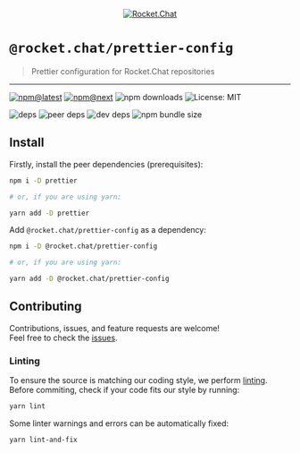 <!--header-->

<p align="center">
  <a href="https://rocket.chat" title="Rocket.Chat">
    <img src="https://github.com/RocketChat/Rocket.Chat.Artwork/raw/master/Logos/2020/png/logo-horizontal-red.png" alt="Rocket.Chat" />
  </a>
</p>

# `@rocket.chat/prettier-config`

> Prettier configuration for Rocket.Chat repositories

---

[![npm@latest](https://img.shields.io/npm/v/@rocket.chat/prettier-config/latest?style=flat-square)](https://www.npmjs.com/package/@rocket.chat/icons/v/latest) [![npm@next](https://img.shields.io/npm/v/@rocket.chat/prettier-config/next?style=flat-square)](https://www.npmjs.com/package/@rocket.chat/icons/v/next) ![npm downloads](https://img.shields.io/npm/dw/@rocket.chat/prettier-config?style=flat-square) ![License: MIT](https://img.shields.io/npm/l/@rocket.chat/prettier-config?style=flat-square)

![deps](https://img.shields.io/david/RocketChat/Rocket.Chat.Fuselage?path=packages%2Fprettier-config&style=flat-square) ![peer deps](https://img.shields.io/david/peer/RocketChat/Rocket.Chat.Fuselage?path=packages%2Fprettier-config&style=flat-square) ![dev deps](https://img.shields.io/david/dev/RocketChat/Rocket.Chat.Fuselage?path=packages%2Fprettier-config&style=flat-square) ![npm bundle size](https://img.shields.io/bundlephobia/min/@rocket.chat/prettier-config?style=flat-square)

<!--/header-->

## Install

<!--install(dev)-->

Firstly, install the peer dependencies (prerequisites):

```sh
npm i -D prettier

# or, if you are using yarn:

yarn add -D prettier
```

Add `@rocket.chat/prettier-config` as a dependency:

```sh
npm i -D @rocket.chat/prettier-config

# or, if you are using yarn:

yarn add -D @rocket.chat/prettier-config
```

<!--/install(dev)-->

## Contributing

<!--contributing(msg)-->

Contributions, issues, and feature requests are welcome!<br />
Feel free to check the [issues](https://github.com/RocketChat/Rocket.Chat.Fuselage/issues).

<!--/contributing(msg)-->

### Linting

To ensure the source is matching our coding style, we perform [linting](<https://en.wikipedia.org/wiki/Lint_(software)>).
Before commiting, check if your code fits our style by running:

<!--yarn(lint)-->

```sh
yarn lint
```

<!--/yarn(lint)-->

Some linter warnings and errors can be automatically fixed:

<!--yarn(lint-and-fix)-->

```sh
yarn lint-and-fix
```

<!--/yarn(lint-and-fix)-->
